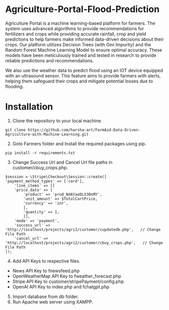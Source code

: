 # Agriculture-Portal-Flood-Prediction

Agriculture Portal is a machine learning-based platform for farmers. The system uses advanced algorithms to provide recommendations for fertilizers and crops while providing accurate rainfall, crop and yield predictions to help farmers make informed data-driven decisions about their crops.
Our platform utilizes Decision Trees (with Gini Impurity) and the Random Forest Machine Learning Model to ensure optimal accuracy. These models have been meticulously trained and tested in research to provide reliable predictions and recommendations. 

We also use the weather data to predict flood using an IOT device equipped with an ultrasound sensor. This feature aims to provide farmers with alerts, helping them safeguard their crops and mitigate potential losses due to flooding.

# Installation
1. Clone the repository to your local machine.
```
git clone https://github.com/harsha-art/FarmAid-Data-Driven-Agriculture-with-Machine-Learning.git
```

2. Goto Farmers folder and Install the required packages using pip.
```
pip install -r requirements.txt
```

3. Change Success Url and Cancel Url file paths in customer/cbuy_crops.php.
```
$session = \Stripe\Checkout\Session::create([
'payment_method_types' => ['card'],
	'line_items' => [[
	'price_data' => [
		'product' => 'prod_NdAYaoDLX3DnMY',
		'unit_amount' => $TotalCartPrice,
		'currency' => 'inr',
		],
		'quantity' => 1,
		]],
	'mode' => 'payment',
	'success_url' => 'http://localhost/projects/agri2/customer/cupdatedb.php',   // Change File Path
	'cancel_url' => 'http://localhost/projects/agri2/customer/cbuy_crops.php',   // Change File Path
]);
```
4. Add API Keys to respective files.
- News API Key to fnewsfeed.php
- OpenWeatherMap API Key to fweather_forecast.php
- Stripe API Key to customer/stripePayment/config.php
- OpenAI API Key to index.php and fchatgpt.php

5. Import database from db folder.
6. Run Apache web server using XAMPP.
